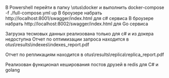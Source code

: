 В Powershell перейти в папку \otus\docker и выполнить docker-compose -f ./full-compose.yml up
В броузере набрать http://localhost:8001/swagger/index.html для c# сервиса
В броузере набрать http://localhost:8002/swagger/index.html для Go сервиса

Загрузка тесмовых данных реализована только для c# и из докера недоступна
Отчет по оптимизации запроса находится в otus\results\indexes\indexes_report.pdf

Отчет по репликациям находится в otus\results\replica\replica_report.pdf

Реализован функционал кеширования постов друзей в redis для C# и golang
